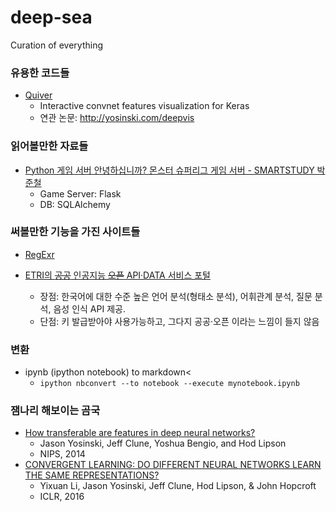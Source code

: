 # deep-sea
Curation of everything

### 유용한 코드들
- [Quiver](https://github.com/keplr-io/quiver)
  - Interactive convnet features visualization for Keras
  - 연관 논문: http://yosinski.com/deepvis

### 읽어볼만한 자료들
- [Python 게임 서버 안녕하십니까? 몬스터 슈퍼리그 게임 서버 - SMARTSTUDY 박준철](https://www.slideshare.net/joongom/ndc2017-python)
  - Game Server: Flask
  - DB: SQLAlchemy

### 써볼만한 기능을 가진 사이트들

- [RegExr](https://regexr.com)

- [ETRI의 <s>공공</s> 인공지능 <s>오픈</s> API·DATA 서비스 포털](http://aiopen.etri.re.kr)
  - 장점: 한국어에 대한 수준 높은 언어 분석(형태소 분석), 어휘관계 분석, 질문 분석, 음성 인식 API 제공.
  - 단점: 키 발급받아야 사용가능하고, 그다지 공공·오픈 이라는 느낌이 들지 않음

### 변환
- ipynb (ipython notebook) to markdown<
  - ` ipython nbconvert --to notebook --execute mynotebook.ipynb `

### 잼나리 해보이는 곰국
- [How transferable are features in deep neural networks?](http://yosinski.com/media/papers/Yosinski__2014__NIPS__How_Transferable_with_Supp.pdf)
  - Jason Yosinski, Jeff Clune, Yoshua Bengio, and Hod Lipson
  - NIPS, 2014
- [CONVERGENT LEARNING: DO DIFFERENT NEURAL NETWORKS LEARN THE SAME REPRESENTATIONS?](https://arxiv.org/pdf/1511.07543.pdf)
  - Yixuan Li, Jason Yosinski, Jeff Clune, Hod Lipson, & John Hopcroft
  - ICLR, 2016
